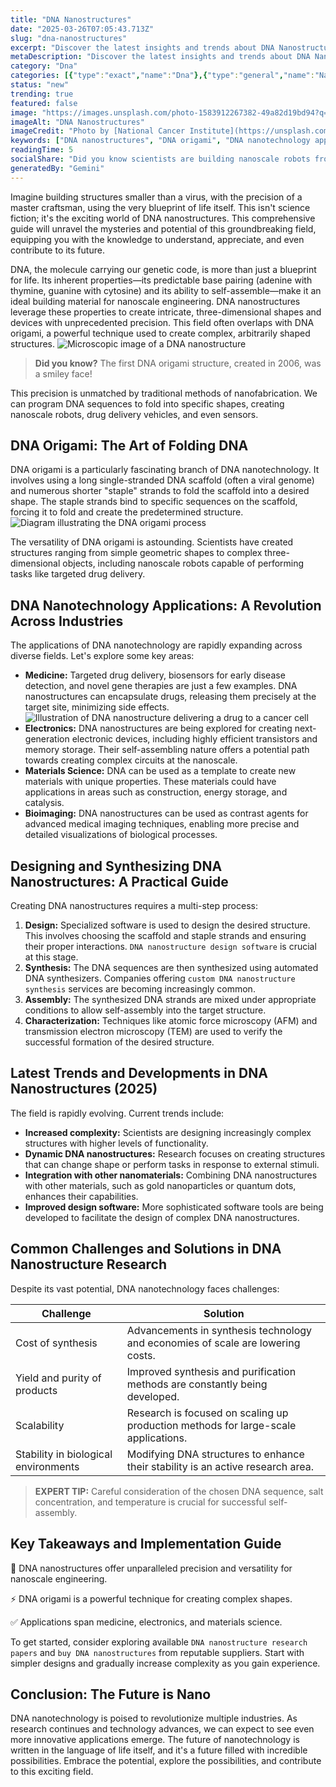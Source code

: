 ```yaml
---
title: "DNA Nanostructures"
date: "2025-03-26T07:05:43.713Z"
slug: "dna-nanostructures"
excerpt: "Discover the latest insights and trends about DNA Nanostructures. This comprehensive guide covers everything you need to know about DNA Nanostructures in 2025."
metaDescription: "Discover the latest insights and trends about DNA Nanostructures. This comprehensive guide covers everything you need to know about DNA Nanostructures in 2..."
category: "Dna"
categories: [{"type":"exact","name":"Dna"},{"type":"general","name":"Nanotechnology"},{"type":"medium","name":"Bioengineering"},{"type":"specific","name":"Drug Delivery"},{"type":"niche","name":"Targeted Therapy"}]
status: "new"
trending: true
featured: false
image: "https://images.unsplash.com/photo-1583912267382-49a82d19bd94?q=85&w=1200&fit=max&fm=webp&auto=compress"
imageAlt: "DNA Nanostructures"
imageCredit: "Photo by [National Cancer Institute](https://unsplash.com/@nci) on Unsplash"
keywords: ["DNA nanostructures", "DNA origami", "DNA nanotechnology applications", "self-assembling DNA nanostructures", "buy DNA nanostructures", "DNA nanostructure design software", "DNA nanostructure research papers", "applications of DNA nanotechnology in medicine", "custom DNA nanostructure synthesis", "how to build DNA nanostructures"]
readingTime: 5
socialShare: "Did you know scientists are building nanoscale robots from DNA?  The future of medicine and technology is being written at the atomic level!"
generatedBy: "Gemini"
---
```


Imagine building structures smaller than a virus, with the precision of a master craftsman, using the very blueprint of life itself. This isn't science fiction; it's the exciting world of DNA nanostructures.  This comprehensive guide will unravel the mysteries and potential of this groundbreaking field, equipping you with the knowledge to understand, appreciate, and even contribute to its future.



DNA, the molecule carrying our genetic code, is more than just a blueprint for life. Its inherent properties—its predictable base pairing (adenine with thymine, guanine with cytosine) and its ability to self-assemble—make it an ideal building material for nanoscale engineering.  DNA nanostructures leverage these properties to create intricate, three-dimensional shapes and devices with unprecedented precision.  This field often overlaps with DNA origami, a powerful technique used to create complex, arbitrarily shaped structures. ![Microscopic image of a DNA nanostructure](https://images.unsplash.com/photo-1579154392128-bf8c7ebee541?q=85&w=1200&fit=max&fm=webp&auto=compress)

> **Did you know?** The first DNA origami structure, created in 2006, was a smiley face!

This precision is unmatched by traditional methods of nanofabrication.  We can program DNA sequences to fold into specific shapes, creating nanoscale robots, drug delivery vehicles, and even sensors.

## DNA Origami: The Art of Folding DNA

DNA origami is a particularly fascinating branch of DNA nanotechnology. It involves using a long single-stranded DNA scaffold (often a viral genome) and numerous shorter "staple" strands to fold the scaffold into a desired shape.  The staple strands bind to specific sequences on the scaffold, forcing it to fold and create the predetermined structure.  ![Diagram illustrating the DNA origami process](https://images.unsplash.com/photo-1573646609328-01f50a125c0c?q=85&w=1200&fit=max&fm=webp&auto=compress)

The versatility of DNA origami is astounding. Scientists have created structures ranging from simple geometric shapes to complex three-dimensional objects, including nanoscale robots capable of performing tasks like targeted drug delivery.

## DNA Nanotechnology Applications: A Revolution Across Industries

The applications of DNA nanotechnology are rapidly expanding across diverse fields.  Let's explore some key areas:

* **Medicine:**  Targeted drug delivery, biosensors for early disease detection, and novel gene therapies are just a few examples.  DNA nanostructures can encapsulate drugs, releasing them precisely at the target site, minimizing side effects. ![Illustration of DNA nanostructure delivering a drug to a cancer cell](https://images.unsplash.com/photo-1578496479914-7ef3b0193be3?q=85&w=1200&fit=max&fm=webp&auto=compress)
* **Electronics:**  DNA nanostructures are being explored for creating next-generation electronic devices, including highly efficient transistors and memory storage.  Their self-assembling nature offers a potential path towards creating complex circuits at the nanoscale.
* **Materials Science:**  DNA can be used as a template to create new materials with unique properties.  These materials could have applications in areas such as construction, energy storage, and catalysis.
* **Bioimaging:**  DNA nanostructures can be used as contrast agents for advanced medical imaging techniques, enabling more precise and detailed visualizations of biological processes.

## Designing and Synthesizing DNA Nanostructures: A Practical Guide

Creating DNA nanostructures requires a multi-step process:

1. **Design:**  Specialized software is used to design the desired structure. This involves choosing the scaffold and staple strands and ensuring their proper interactions.  `DNA nanostructure design software` is crucial at this stage.
2. **Synthesis:**  The DNA sequences are then synthesized using automated DNA synthesizers.  Companies offering `custom DNA nanostructure synthesis` services are becoming increasingly common.
3. **Assembly:**  The synthesized DNA strands are mixed under appropriate conditions to allow self-assembly into the target structure.
4. **Characterization:**  Techniques like atomic force microscopy (AFM) and transmission electron microscopy (TEM) are used to verify the successful formation of the desired structure.

##  Latest Trends and Developments in DNA Nanostructures (2025)

The field is rapidly evolving.  Current trends include:

* **Increased complexity:** Scientists are designing increasingly complex structures with higher levels of functionality.
* **Dynamic DNA nanostructures:**  Research focuses on creating structures that can change shape or perform tasks in response to external stimuli.
* **Integration with other nanomaterials:**  Combining DNA nanostructures with other materials, such as gold nanoparticles or quantum dots, enhances their capabilities.
* **Improved design software:** More sophisticated software tools are being developed to facilitate the design of complex DNA nanostructures.

## Common Challenges and Solutions in DNA Nanostructure Research

Despite its vast potential, DNA nanotechnology faces challenges:

| Challenge                     | Solution                                                              |
|-----------------------------|--------------------------------------------------------------------------|
| Cost of synthesis            |  Advancements in synthesis technology and economies of scale are lowering costs. |
| Yield and purity of products | Improved synthesis and purification methods are constantly being developed.     |
| Scalability                   |  Research is focused on scaling up production methods for large-scale applications. |
| Stability in biological environments |  Modifying DNA structures to enhance their stability is an active research area. |

> **EXPERT TIP:**  Careful consideration of the chosen DNA sequence, salt concentration, and temperature is crucial for successful self-assembly.

## Key Takeaways and Implementation Guide

🔑 DNA nanostructures offer unparalleled precision and versatility for nanoscale engineering.

⚡ DNA origami is a powerful technique for creating complex shapes.

✅  Applications span medicine, electronics, and materials science.

To get started, consider exploring available `DNA nanostructure research papers` and `buy DNA nanostructures` from reputable suppliers.  Start with simpler designs and gradually increase complexity as you gain experience.

## Conclusion: The Future is Nano

DNA nanotechnology is poised to revolutionize multiple industries.  As research continues and technology advances, we can expect to see even more innovative applications emerge.  The future of nanotechnology is written in the language of life itself, and it's a future filled with incredible possibilities.  Embrace the potential, explore the possibilities, and contribute to this exciting field.

